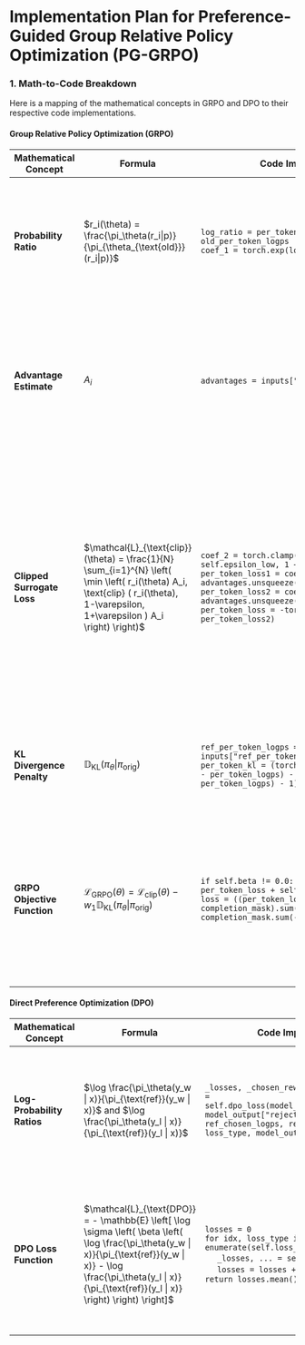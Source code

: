 # Implementation Plan for Preference-Guided Group Relative Policy Optimization (PG-GRPO)

### 1. Math-to-Code Breakdown

Here is a mapping of the mathematical concepts in GRPO and DPO to their respective code implementations.

#### Group Relative Policy Optimization (GRPO)

| Mathematical Concept        | Formula                                                                                                                                                                            | Code Implementation                                                                                                                                                                                                                                                  | Explanation                                                                                                                                                                                                                                                                                                                 |
| --------------------------- | ---------------------------------------------------------------------------------------------------------------------------------------------------------------------------------- | -------------------------------------------------------------------------------------------------------------------------------------------------------------------------------------------------------------------------------------------------------------------- | --------------------------------------------------------------------------------------------------------------------------------------------------------------------------------------------------------------------------------------------------------------------------------------------------------------------------- |
| **Probability Ratio**       | $r_i(\theta) = \frac{\pi_\theta(r_i\|p)}{\pi_{\theta_{\text{old}}}(r_i\|p)}$                                                                                                       | `log_ratio = per_token_logps - old_per_token_logps` <br> `coef_1 = torch.exp(log_importance_weights)`                                                                                                                                                                | The code first calculates the log of the probability ratio for efficiency and numerical stability. It then exponentiates this to get the actual ratio, `coef_1`.                                                                                                                                                            |
| **Advantage Estimate**      | $A_i$                                                                                                                                                                              | `advantages = inputs["advantages"]`                                                                                                                                                                                                                                  | The advantage `A_i` is pre-computed and passed into the loss function via the `inputs` dictionary. This value represents the reward of a response minus the average reward of its group.                                                                                                                                    |
| **Clipped Surrogate Loss**  | $\mathcal{L}_{\text{clip}}(\theta) = \frac{1}{N} \sum_{i=1}^{N} \left( \min \left( r_i(\theta) A_i, \text{clip} ( r_i(\theta), 1-\varepsilon, 1+\varepsilon ) A_i \right) \right)$ | `coef_2 = torch.clamp(coef_1, 1 - self.epsilon_low, 1 + self.epsilon_high)` <br> `per_token_loss1 = coef_1 * advantages.unsqueeze(1)` <br> `per_token_loss2 = coef_2 * advantages.unsqueeze(1)` <br> `per_token_loss = -torch.min(per_token_loss1, per_token_loss2)` | The code calculates the two terms inside the `min` function separately (`per_token_loss1` and `per_token_loss2`). `coef_2` is the clipped version of the probability ratio. The `torch.min` function then selects the smaller of the two, and the negative sign is applied because PyTorch optimizers perform minimization. |
| **KL Divergence Penalty**   | $\mathbb{D}_{\text{KL}}(\pi_\theta \| \pi_{\text{orig}})$                                                                                                                          | `ref_per_token_logps = inputs["ref_per_token_logps"]` <br> `per_token_kl = (torch.exp(ref_per_token_logps - per_token_logps) - (ref_per_token_logps - per_token_logps) - 1)`                                                                                         | This is a common way to approximate KL divergence. It's added to the `per_token_loss` if `self.beta` is non-zero.                                                                                                                                                                                                           |
| **GRPO Objective Function** | $\mathcal{L}_{\text{GRPO}}(\theta) = \mathcal{L}_{\text{clip}}(\theta) - w_1 \mathbb{D}_{\text{KL}}(\pi_\theta \| \pi_{\text{orig}})$                                              | `if self.beta != 0.0: per_token_loss = per_token_loss + self.beta * per_token_kl` <br> `loss = ((per_token_loss * completion_mask).sum(-1) / completion_mask.sum(-1).clamp(min=1.0)).mean()`                                                                         | The final loss is a combination of the clipped surrogate loss and the KL penalty (weighted by `self.beta`). The result is then masked to only include the completion tokens and averaged over the batch.                                                                                                                    |

#### Direct Preference Optimization (DPO)

| Mathematical Concept       | Formula                                                                                                                                                                                                                                  | Code Implementation                                                                                                                                                                                                                            | Explanation                                                                                                                                                                                                                                                                |
| -------------------------- | ---------------------------------------------------------------------------------------------------------------------------------------------------------------------------------------------------------------------------------------- | ---------------------------------------------------------------------------------------------------------------------------------------------------------------------------------------------------------------------------------------------- | -------------------------------------------------------------------------------------------------------------------------------------------------------------------------------------------------------------------------------------------------------------------------- |
| **Log-Probability Ratios** | $\log \frac{\pi_\theta(y_w                                                                                \| x)}{\pi_{\text{ref}}(y_w \| x)}$ and $\log \frac{\pi_\theta(y_l \| x)}{\pi_{\text{ref}}(y_l \| x)}$                         | `_losses, _chosen_rewards, _rejected_rewards = self.dpo_loss(model_output["chosen_logps"], model_output["rejected_logps"], ref_chosen_logps, ref_rejected_logps, loss_type, model_output)`                                                     | The `dpo_loss` function takes the log probabilities of the chosen and rejected responses from both the current policy (`model_output`) and the reference policy (`ref_..._logps`) as input to compute these ratios internally.                                             |
| **DPO Loss Function**      | $\mathcal{L}_{\text{DPO}} = - \mathbb{E} \left[ \log \sigma \left( \beta \left( \log \frac{\pi_\theta(y_w \| x)}{\pi_{\text{ref}}(y_w \| x)} - \log \frac{\pi_\theta(y_l     \| x)}{\pi_{\text{ref}}(y_l \| x)} \right) \right) \right]$ | `losses = 0` <br> `for idx, loss_type in enumerate(self.loss_type):` <br> &nbsp;&nbsp;&nbsp;&nbsp; `_losses, ... = self.dpo_loss(...)` <br> &nbsp;&nbsp;&nbsp;&nbsp; `losses = losses + _losses * weight` <br> `return losses.mean(), metrics` | The core DPO loss is calculated within the `self.dpo_loss` method. The provided `get_batch_loss_metrics` function then averages this loss across the batch. The implementation also supports multiple loss types and weighting. The final loss is averaged over the batch. |
